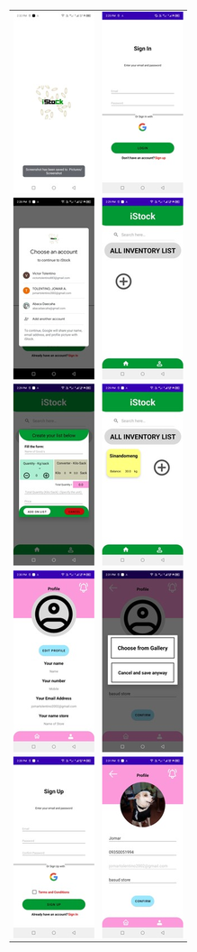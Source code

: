 <table>
  <tr>
    <td>
      <img src="https://raw.githubusercontent.com/seekerVs/iStock/main/demo%20images/Screenshot_20250111-143249.jpg" alt="Image">
    </td>
    <td>
      <img src="https://raw.githubusercontent.com/seekerVs/iStock/main/demo%20images/Screenshot_20250111-142529.jpg" alt="Image">
    </td>
  </tr>
  <tr>
    <td>
      <img src="https://raw.githubusercontent.com/seekerVs/iStock/main/demo%20images/Screenshot_20250111-142842.jpg" alt="Image">
    </td>
    <td>
      <img src="https://raw.githubusercontent.com/seekerVs/iStock/main/demo%20images/Screenshot_20250111-142906.jpg" alt="Image">
    </td>
  </tr>
  <tr>
    <td>
      <img src="https://raw.githubusercontent.com/seekerVs/iStock/main/demo%20images/Screenshot_20250111-142911.jpg" alt="Image">
    </td>
    <td>
      <img src="https://raw.githubusercontent.com/seekerVs/iStock/main/demo%20images/Screenshot_20250111-142956.jpg" alt="Image">
    </td>
  </tr>
  <tr>
    <td>
      <img src="https://raw.githubusercontent.com/seekerVs/iStock/main/demo%20images/Screenshot_20250111-143011.jpg" alt="Image">
    </td>
    <td>
      <img src="https://raw.githubusercontent.com/seekerVs/iStock/main/demo%20images/Screenshot_20250111-143125.jpg" alt="Image">
    </td>
  </tr>
  <tr>
    <td>
      <img src="https://raw.githubusercontent.com/seekerVs/iStock/main/demo%20images/Screenshot_20250111-142836.jpg" alt="Image">
    </td>
    <td>
      <img src="https://raw.githubusercontent.com/seekerVs/iStock/main/demo%20images/Screenshot_20250111-143155.jpg" alt="Image">
    </td>
  </tr>
</table>
